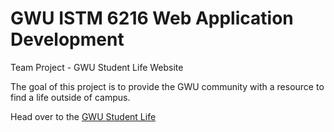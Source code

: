 # GWU ISTM 6216 Web Application Development

Team Project - GWU Student Life Website

The goal of this project is to provide the GWU community with a resource to find a life outside of campus.

Head over to the <a href="https://gwustudentlife.com" title="GWU Student Life Website">GWU Student Life</a>
